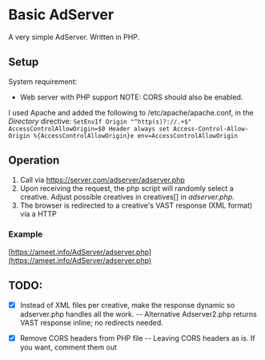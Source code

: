 # Basic AdServer

A very simple AdServer. 
Written in PHP. 

## Setup
System requirement: 
* Web server with PHP support
NOTE: CORS should also be enabled. 

I used Apache and added the following to /etc/apache/apache.conf, in the <I>Directory</i> directive:
`SetEnvIf Origin "^http(s)?://.+$" AccessControlAllowOrigin=$0
Header always set Access-Control-Allow-Origin %{AccessControlAllowOrigin}e env=AccessControlAllowOrigin`

## Operation
1. Call via https://server.com/adserver/adserver.php
2. Upon receiving the request, the php script will randomly select a creative. Adjust possible creatives in creatives[] in *adserver.php*.
3. The browser is redirected to a creative's VAST response (XML format) via a HTTP 

### Example
[https://ameet.info/AdServer/adserver.php](https://ameet.info/AdServer/adserver.php)

## TODO:
- [x] Instead of XML files per creative, make the response dynamic so adserver.php handles all the work.
-- Alternative Adserver2.php returns VAST response inline; no redirects needed. 
- [x] Remove CORS headers from PHP file
-- Leaving CORS headers as is. If you want, comment them out

